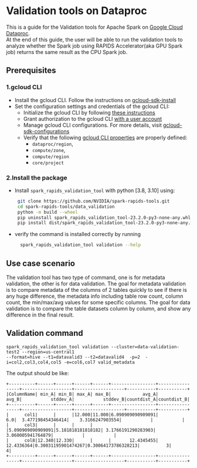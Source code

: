 # Validation tools on Dataproc

This is a guide for the Validation tools for Apache Spark on [Google Cloud Dataproc](https://cloud.google.com/dataproc).  
At the end of this guide, the user will be able to run the validation tools to analyze
whether the Spark job using RAPIDS Accelerator(aka GPU Spark job) returns the same result as the CPU Spark job.

## Prerequisites

### 1.gcloud CLI

- Install the gcloud CLI. Follow the instructions on [gcloud-sdk-install](https://cloud.google.com/sdk/docs/install)
- Set the configuration settings and credentials of the gcloud CLI:
  - Initialize the gcloud CLI by following [these instructions](https://cloud.google.com/sdk/docs/initializing#initialize_the)
  - Grant authorization to the gcloud CLI [with a user account](https://cloud.google.com/sdk/docs/authorizing#authorize_with_a_user_account)
  - Manage gcloud CLI configurations. For more details, visit [gcloud-sdk-configurations](https://cloud.google.com/sdk/docs/configurations)
  - Verify that the following [gcloud CLI properties](https://cloud.google.com/sdk/docs/properties) are properly defined:
    - `dataproc/region`,
    - `compute/zone`,
    - `compute/region`
    - `core/project`
    
### 2.Install the package

- Install `spark_rapids_validation_tool` with python [3.8, 3.10] using:
   ```bash
    git clone https://github.com/NVIDIA/spark-rapids-tools.git
    cd spark-rapids-tools/data_validation 
    python -m build --wheel
    pip uninstall spark_rapids_validation_tool-23.2.0-py3-none-any.whl -y
    pip install dist/spark_rapids_validation_tool-23.2.0-py3-none-any.whl
  ```
- verify the command is installed correctly by running
  ```bash
    spark_rapids_validation_tool validation --help
  ```

## Use case scenario
The validation tool has two type of command, one is for metadata validation, the other is for data validation.
The goal for metadata validation is to compare metadata of the columns of 2 tables quickly 
to see if there is any huge difference, the metadata info including table row count, column count, the min/max/avg
values for some specific columns.
The goal for data validation is to compare the table datasets column by column, and show any difference in 
the final result.

## Validation command

```
spark_rapids_validation_tool validation --cluster=data-validation-test2 --region=us-central1 
--format=hive --t1=datavalid3 --t2=datavalid4  -p=2  -i=col2,col3,col4,col5 -e=col6,col7 valid_metadata
```

The output should be like:
```
+----------+------+------+------+------+-----------------+-----------------+-------------------+-------------------+-----------+-----------+
|ColumnName| min_A| min_B| max_A| max_B|            avg_A|            avg_B|           stddev_A|           stddev_B|countdist_A|countdist_B|
+----------+------+------+------+------+-----------------+-----------------+-------------------+-------------------+-----------+-----------+
|      col1|      |      |12.000|11.000|6.090909090909091|              6.0|  3.477198454346414|    3.3166247903554|           |           |
|      col3|      |      |      |      |5.090909090909091|5.181818181818182| 3.1766191290283903|  3.060005941764879|           |           |
|      col8|12.340|12.330|      |      |       12.4345455|       12.4336364|0.30031195901474267|0.30064173786328213|          3|          4|
+----------+------+------+------+------+-----------------+-----------------+-------------------+-------------------+-----------+-----------+
  
```
